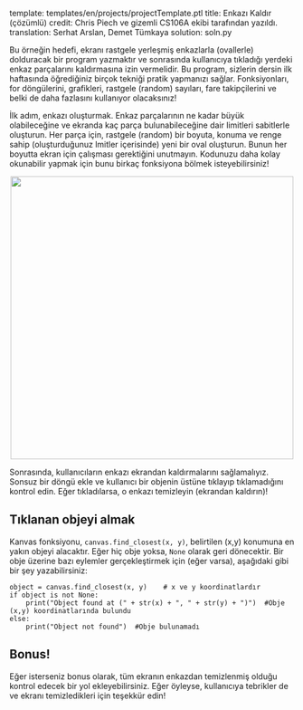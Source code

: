 template: templates/en/projects/projectTemplate.ptl
title: Enkazı Kaldır (çözümlü)
credit: Chris Piech ve gizemli CS106A ekibi tarafından yazıldı.
translation: Serhat Arslan, Demet Tümkaya
solution: soln.py

Bu örneğin hedefi, ekranı rastgele yerleşmiş enkazlarla (ovallerle) dolduracak bir program yazmaktır ve sonrasında kullanıcıya tıkladığı yerdeki enkaz parçalarını kaldırmasına izin vermelidir. Bu program, sizlerin dersin ilk haftasında öğrediğiniz birçok tekniği pratik yapmanızı sağlar. Fonksiyonları, for döngülerini, grafikleri, rastgele (random) sayıları, fare takipçilerini ve belki de daha fazlasını kullanıyor olacaksınız!

İlk adım, enkazı oluşturmak. Enkaz parçalarının ne kadar büyük olabileceğine ve ekranda kaç parça bulunabileceğine dair limitleri sabitlerle oluşturun. Her parça için, rastgele (random) bir boyuta, konuma ve renge sahip (oluşturduğunuz lmitler içerisinde) yeni bir oval oluşturun. Bunun her boyutta ekran için çalışması gerektiğini unutmayın. Kodunuzu daha kolay okunabilir yapmak için bunu birkaç fonksiyona bölmek isteyebilirsiniz!

<center>
<img style="width:500px" src="{{pathToRoot}}img/projects/debrisSweeper/demo.png">   
</center>

Sonrasında, kullanıcıların enkazı ekrandan kaldırmalarını sağlamalıyız. Sonsuz bir döngü ekle ve kullanıcı bir objenin üstüne tıklayıp tıklamadığını kontrol edin. Eğer tıkladılarsa, o enkazı temizleyin (ekrandan kaldırın)!

## Tıklanan objeyi almak

Kanvas fonksiyonu, `canvas.find_closest(x, y)`, belirtilen (x,y) konumuna en yakın objeyi alacaktır. Eğer hiç obje yoksa, `None` olarak geri dönecektir. Bir obje üzerine bazı eylemler gerçekleştirmek için (eğer varsa), aşağıdaki gibi bir şey yazabilirsiniz:

```
object = canvas.find_closest(x, y)    # x ve y koordinatlardır
if object is not None:
    print("Object found at (" + str(x) + ", " + str(y) + ")")  #Obje (x,y) koordinatlarında bulundu
else:
    print("Object not found")  #Obje bulunamadı
```

## Bonus!
Eğer isterseniz bonus olarak, tüm ekranın enkazdan temizlenmiş olduğu kontrol edecek bir yol ekleyebilirsiniz. Eğer öyleyse, kullanıcıya tebrikler de ve ekranı temizledikleri için teşekkür edin!

